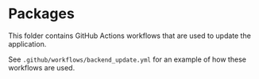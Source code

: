 # Packages

This folder contains GitHub Actions workflows that are used to update the application.

See `.github/workflows/backend_update.yml` for an example of how these workflows are used.
